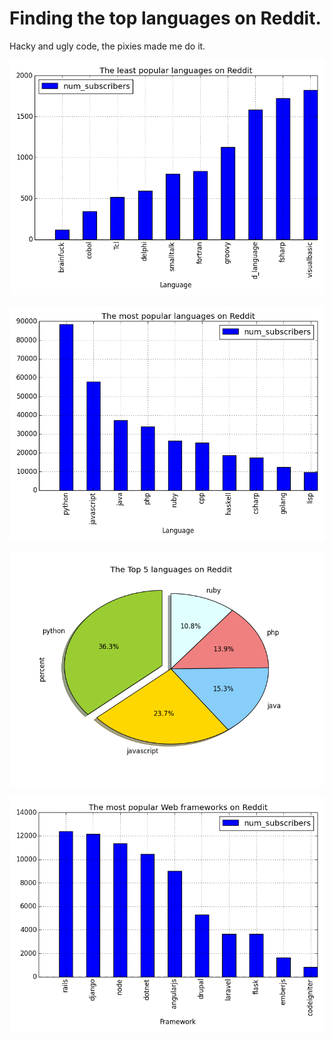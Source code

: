 # Finding the top languages on Reddit.

Hacky and ugly code, the pixies made me do it.

![alt tag](https://github.com/shantnu/reddit-top-langs/blob/master/least_pop_lang.png)

![alt tag](https://github.com/shantnu/reddit-top-langs/blob/master/most_pop_lang.png)

![alt tag](https://github.com/shantnu/reddit-top-langs/blob/master/top5_lang.png)

![alt tag](https://github.com/shantnu/reddit-top-langs/blob/master/most_pop_frame.png)


